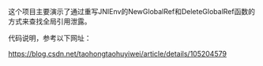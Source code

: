 这个项目主要演示了通过重写JNIEnv的NewGlobalRef和DeleteGlobalRef函数的方式来查找全局引用泄露。

代码说明，参考以下网址：

https://blog.csdn.net/taohongtaohuyiwei/article/details/105204579